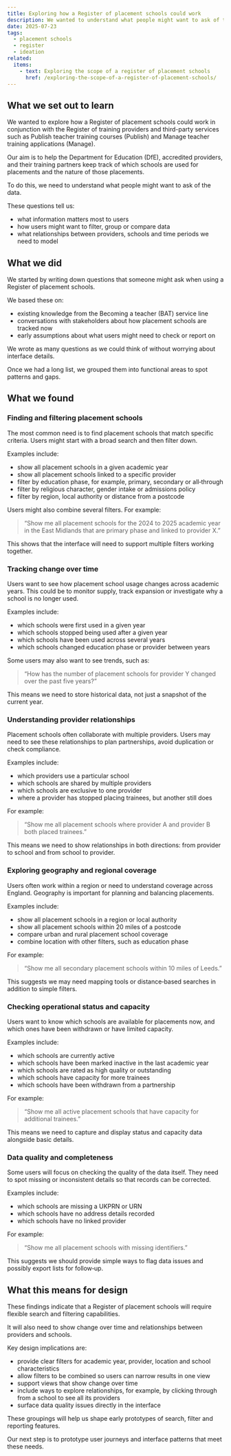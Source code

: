 ```yaml
---
title: Exploring how a Register of placement schools could work
description: We wanted to understand what people might want to ask of the placement schools data
date: 2025-07-23
tags:
  - placement schools
  - register
  - ideation
related:
  items:
    - text: Exploring the scope of a register of placement schools
      href: /exploring-the-scope-of-a-register-of-placement-schools/
---
```


## What we set out to learn

We wanted to explore how a Register of placement schools could work in conjunction with the Register of training providers and third-party services such as Publish teacher training courses (Publish) and Manage teacher training applications (Manage).

Our aim is to help the Department for Education (DfE), accredited providers, and their training partners keep track of which schools are used for placements and the nature of those placements.

To do this, we need to understand what people might want to ask of the data.

These questions tell us:

- what information matters most to users
- how users might want to filter, group or compare data
- what relationships between providers, schools and time periods we need to model

## What we did

We started by writing down questions that someone might ask when using a Register of placement schools.

We based these on:

- existing knowledge from the Becoming a teacher (BAT) service line
- conversations with stakeholders about how placement schools are tracked now
- early assumptions about what users might need to check or report on

We wrote as many questions as we could think of without worrying about interface details.

Once we had a long list, we grouped them into functional areas to spot patterns and gaps.

## What we found

### Finding and filtering placement schools

The most common need is to find placement schools that match specific criteria. Users might start with a broad search and then filter down.

Examples include:

- show all placement schools in a given academic year
- show all placement schools linked to a specific provider
- filter by education phase, for example, primary, secondary or all‑through
- filter by religious character, gender intake or admissions policy
- filter by region, local authority or distance from a postcode

Users might also combine several filters. For example:

> “Show me all placement schools for the 2024 to 2025 academic year in the East Midlands that are primary phase and linked to provider X.”

This shows that the interface will need to support multiple filters working together.

### Tracking change over time

Users want to see how placement school usage changes across academic years. This could be to monitor supply, track expansion or investigate why a school is no longer used.

Examples include:

- which schools were first used in a given year
- which schools stopped being used after a given year
- which schools have been used across several years
- which schools changed education phase or provider between years

Some users may also want to see trends, such as:

> “How has the number of placement schools for provider Y changed over the past five years?”

This means we need to store historical data, not just a snapshot of the current year.

### Understanding provider relationships

Placement schools often collaborate with multiple providers. Users may need to see these relationships to plan partnerships, avoid duplication or check compliance.

Examples include:

- which providers use a particular school
- which schools are shared by multiple providers
- which schools are exclusive to one provider
- where a provider has stopped placing trainees, but another still does

For example:

> “Show me all placement schools where provider A and provider B both placed trainees.”

This means we need to show relationships in both directions: from provider to school and from school to provider.

### Exploring geography and regional coverage

Users often work within a region or need to understand coverage across England. Geography is important for planning and balancing placements.

Examples include:

- show all placement schools in a region or local authority
- show all placement schools within 20 miles of a postcode
- compare urban and rural placement school coverage
- combine location with other filters, such as education phase

For example:

> “Show me all secondary placement schools within 10 miles of Leeds.”

This suggests we may need mapping tools or distance‑based searches in addition to simple filters.

### Checking operational status and capacity

Users want to know which schools are available for placements now, and which ones have been withdrawn or have limited capacity.

Examples include:

- which schools are currently active
- which schools have been marked inactive in the last academic year
- which schools are rated as high quality or outstanding
- which schools have capacity for more trainees
- which schools have been withdrawn from a partnership

For example:

> “Show me all active placement schools that have capacity for additional trainees.”

This means we need to capture and display status and capacity data alongside basic details.

### Data quality and completeness

Some users will focus on checking the quality of the data itself. They need to spot missing or inconsistent details so that records can be corrected.

Examples include:

- which schools are missing a UKPRN or URN
- which schools have no address details recorded
- which schools have no linked provider

For example:

> “Show me all placement schools with missing identifiers.”

This suggests we should provide simple ways to flag data issues and possibly export lists for follow‑up.

## What this means for design

These findings indicate that a Register of placement schools will require flexible search and filtering capabilities.

It will also need to show change over time and relationships between providers and schools.

Key design implications are:

- provide clear filters for academic year, provider, location and school characteristics
- allow filters to be combined so users can narrow results in one view
- support views that show change over time
- include ways to explore relationships, for example, by clicking through from a school to see all its providers
- surface data quality issues directly in the interface

These groupings will help us shape early prototypes of search, filter and reporting features.

Our next step is to prototype user journeys and interface patterns that meet these needs.
